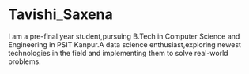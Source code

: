 # Tavishi_Saxena
I am a pre-final year student,pursuing B.Tech in Computer Science and Engineering in PSIT Kanpur.A data science enthusiast,exploring newest technologies in the field and implementing them to solve real-world problems.
